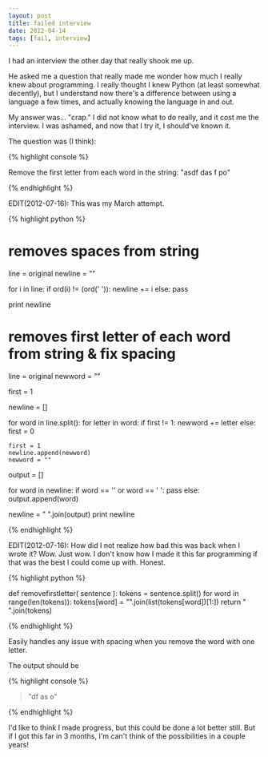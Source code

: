 ```yaml
---
layout: post
title: failed interview
date: 2012-04-14
tags: [fail, interview]
---
```


I had an interview the other day that really shook me up.

He asked me a question that really made me wonder how much I really knew about programming. 
I really thought I knew Python (at least somewhat decently), but I understand now there's a difference between using a language a few times, and actually knowing the language in and out.

My answer was... "crap." I did not know what to do really, and it cost me the interview. I was ashamed, and now that I try it, I should've known it. 

The question was (I think): 

{% highlight console %}

Remove the first letter from each word in the string: "asdf das f po"

{% endhighlight %}
 
EDIT(2012-07-16): This was my March attempt.

{% highlight python %}

# removes spaces from string

line = original
newline = ""

for i in line:
	if ord(i) != (ord(' ')):
		newline += i
	else:
		pass
		
print newline

# removes first letter of each word from string & fix spacing

line = original
newword = ""

first = 1

newline = []

for word in line.split():
	for letter in word:
		if first != 1:
			newword += letter
		else:
			first = 0
			
	first = 1
	newline.append(newword)
	newword = ""

output = []

for word in newline:
	if word == '' or word == ' ':
		pass
	else:
		output.append(word)

newline = " ".join(output)
print newline

{% endhighlight %}


EDIT(2012-07-16): How did I not realize how bad this was back when I wrote it? 
Wow. Just wow. I don't know how I made it this far programming if that was the best I could 
come up with. Honest.

{% highlight python %}

def removefirstletter( sentence ):
	tokens = sentence.split()
	for word in range(len(tokens)):
		tokens[word] = "".join(list(tokens[word])[1:])
	return " ".join(tokens)

{% endhighlight %}

Easily handles any issue with spacing when you remove the word with one letter.

The output should be 

{% highlight console %}

> "df as o"

{% endhighlight %}

I'd like to think I made progress, but this could be done a lot better still. 
But if I got this far in 3 months, I'm can't think of the possibilities in a couple years!
